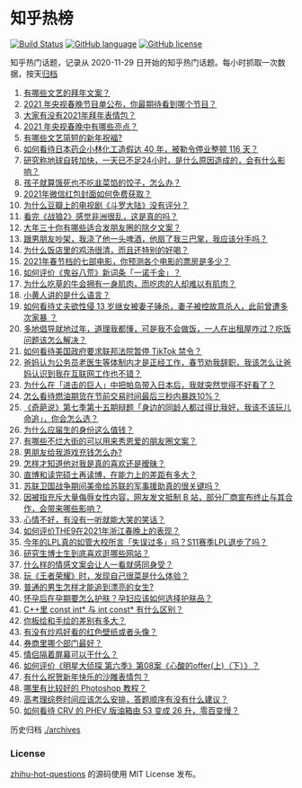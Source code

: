 # 知乎热榜
[![Build Status](https://github.com/ToWeLong/zhihu-hot-questions/workflows/CI/badge.svg)](https://github.com/ToWeLong/zhihu-hot-questions/actions)
[![GitHub language](https://img.shields.io/badge/language-golang-orange.svg)](https://golang.org/)
[![GitHub license](https://img.shields.io/github/license/ToWeLong/zhihu-hot-questions)](https://github.com/ToWeLong/zhihu-hot-questions/blob/main/LICENSE)

知乎热门话题，记录从 2020-11-29 日开始的知乎热门话题。每小时抓取一次数据，按天[归档](./archives)

<!-- BEGIN -->

1. [有哪些文艺的拜年文案？](https://www.zhihu.com/question/442938241)
1. [2021 年央视春晚节目单公布，你最期待看到哪个节目？](https://www.zhihu.com/question/443834090)
1. [大家有没有2021年拜年表情包？](https://www.zhihu.com/question/436758021)
1. [2021 年央视春晚中有哪些亮点？](https://www.zhihu.com/question/443967466)
1. [有哪些文艺简短的新年祝福?](https://www.zhihu.com/question/28245009)
1. [如何看待日本药企小林化工造假达 40 年，被勒令停业整顿 116 天？](https://www.zhihu.com/question/443935387)
1. [研究称地球自转加快，一天已不足24小时，是什么原因造成的，会有什么影响？](https://www.zhihu.com/question/443828984)
1. [孩子就算饿死也不吃韭菜馅的饺子，怎么办？](https://www.zhihu.com/question/384476183)
1. [2021年微信红包封面如何免费获取？](https://www.zhihu.com/question/441208207)
1. [为什么豆瓣上的电视剧《斗罗大陆》没有评分？](https://www.zhihu.com/question/443596555)
1. [看完《战狼2》感觉非洲很乱，这是真的吗？](https://www.zhihu.com/question/63368523)
1. [大年三十你有哪些适合发朋友圈的除夕文案？](https://www.zhihu.com/question/441614349)
1. [跟男朋友吵架，我浇了他一头啤酒，他扇了我三巴掌，我应该分手吗？](https://www.zhihu.com/question/443638273)
1. [为什么饭店里的鸡汤很清，而且还特别的好喝？](https://www.zhihu.com/question/437783371)
1. [2021年春节档的七部电影，你预测各个电影的票房是多少？](https://www.zhihu.com/question/439237440)
1. [如何评价《鬼谷八荒》新词条「一诺千金」？](https://www.zhihu.com/question/442798009)
1. [为什么吃草的牛会拥有一身肌肉，而吃肉的人却难以有肌肉？](https://www.zhihu.com/question/440959474)
1. [小黄人讲的是什么语言？](https://www.zhihu.com/question/30830614)
1. [如何看待丈夫欲性侵 13 岁继女被妻子锤杀，妻子被控故意杀人，此前曾遭多次家暴 ？](https://www.zhihu.com/question/436107280)
1. [多地倡导就地过年，道理我都懂，可是我不会做饭，一人在出租屋咋过？吃饭问题该怎么解决？](https://www.zhihu.com/question/438270911)
1. [如何看待美国政府要求联邦法院暂停 TikTok 禁令？](https://www.zhihu.com/question/443938977)
1. [爸妈认为公务员老医生等体制内才是正经工作，春节劝我辞职，我该怎么让爸妈认识到我在互联网工作也不错？](https://www.zhihu.com/question/443810427)
1. [为什么在「进击的巨人」中把帕岛带入日本后，我就突然觉得不好看了？](https://www.zhihu.com/question/442280742)
1. [怎么看待燃油期货在节前交易时间最后三秒内暴跌10%？](https://www.zhihu.com/question/443794871)
1. [《奇葩说》第七季第十五期辩题「身边的同龄人都过得比我好，我该不该玩儿命追」，你会怎么选？](https://www.zhihu.com/question/443929742)
1. [为什么应届生的身份这么值钱？](https://www.zhihu.com/question/296366864)
1. [有哪些不烂大街的可以用来秀恩爱的朋友圈文案？](https://www.zhihu.com/question/296683816)
1. [男朋友给我游戏充钱怎么办?](https://www.zhihu.com/question/443239347)
1. [怎样才知道他对我是真的喜欢还是暧昧？](https://www.zhihu.com/question/443757401)
1. [直博和读完硕士再读博，在能力上的差距有多大？](https://www.zhihu.com/question/425860957)
1. [苏联卫国战争期间美帝给苏联的军事援助真的很关键吗？](https://www.zhihu.com/question/443350841)
1. [因被指充斥大量侮辱女性内容，网友发文抵制 B 站，部分厂商宣布终止与其合作，会带来哪些影响？](https://www.zhihu.com/question/443636946)
1. [心情不好，有没有一听就能大笑的笑话？](https://www.zhihu.com/question/433260931)
1. [如何评价THE9在2021年浙江春晚上的表现？](https://www.zhihu.com/question/443810910)
1. [今年的LPL真的如管大校所言「失误过多」吗？S11赛季LPL退步了吗？](https://www.zhihu.com/question/443190603)
1. [研究生博士生到底喜欢逛哪些网站？](https://www.zhihu.com/question/20809655)
1. [什么样的情感文案会让人一看就感同身受？](https://www.zhihu.com/question/442203104)
1. [玩《王者荣耀》时，发现自己很菜是什么体验？](https://www.zhihu.com/question/442728065)
1. [普通的男生怎样才能追到漂亮的女生?](https://www.zhihu.com/question/278936990)
1. [怀孕后在孕期要怎么护肤？孕妇应该如何选择护肤品？](https://www.zhihu.com/question/23346180)
1. [C++里 const int* 与 int const* 有什么区别？](https://www.zhihu.com/question/443195492)
1. [你板绘和手绘的差别有多大？](https://www.zhihu.com/question/363499625)
1. [有没有炒鸡好看的红色壁纸或者头像？](https://www.zhihu.com/question/358537143)
1. [券商里哪个部门最好？](https://www.zhihu.com/question/282918151)
1. [情侣隔着屏幕可以干什么？](https://www.zhihu.com/question/368643905)
1. [如何评价《明星大侦探 第六季》第08案《心酸的offer(上)（下）》？](https://www.zhihu.com/question/443580810)
1. [有什么祝贺新年快乐的沙雕表情包？](https://www.zhihu.com/question/311179637)
1. [哪里有比较好的 Photoshop 教程？](https://www.zhihu.com/question/19883438)
1. [高考理综卷时间应该怎么安排，答题顺序有没有什么建议？](https://www.zhihu.com/question/352981608)
1. [如何看待 CRV 的 PHEV 版油箱由 53 变成 26 升，零百变慢？](https://www.zhihu.com/question/442731722)

<!-- END -->

历史归档 [./archives](./archives)


### License
[zhihu-hot-questions](https://github.com/towelong/zhihu-hot-questions) 的源码使用 MIT License 发布。
